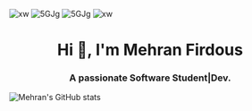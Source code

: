 
![xw](https://user-images.githubusercontent.com/72188268/140016368-8c32da0a-0aa3-40e6-bb7f-70583b5092d0.gif) ![5GJg](https://user-images.githubusercontent.com/72188268/140016897-7f076bf3-06c7-4cb8-be3f-11da12e8ac5b.gif)
 ![5GJg](https://user-images.githubusercontent.com/72188268/140016897-7f076bf3-06c7-4cb8-be3f-11da12e8ac5b.gif)
 ![xw](https://user-images.githubusercontent.com/72188268/140016368-8c32da0a-0aa3-40e6-bb7f-70583b5092d0.gif)

<h1 align="center">Hi 👋, I'm Mehran Firdous</h1>
<h3 align="center">A passionate Software Student|Dev.</h3>

![Mehran's GitHub stats](https://github-readme-stats.vercel.app/api?username=iamehran&show_icons=true&theme=radical)








